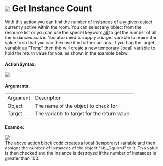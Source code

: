 #  ![](https://gms.magecorn.com/Manual/assets/Images/Scripting_Reference/Drag_And_Drop/Reference/Instance/i_Instance_Count.png) Get Instance Count

With this action you can find the number of instances of any given
object currently active within the room. You can select any object from
the resource list or you can use the special keyword [ all
](../../../GameMaker_Language/GML_Overview/Instance_Keywords) to get
the number of all the instances active. You also need to supply a
*target* variable to return the value to so that you can then use it in
further actions. If you flag the target variable as "Temp" then this
will create a new temporary (local) variable to hold the return value
for you, as shown in the example below.

#### Action Syntax:

  
![](https://gms.magecorn.com/Manual/assets/Images/Scripting_Reference/Drag_And_Drop/Reference/Instance/a_Instance_Count.png)  

#### Arguments:

|          |                                              |
|----------|----------------------------------------------|
| Argument | Description                                  |
| Object   | The name of the object to check for.         |
| Target   | The variable to target for the return value. |

#### Example:

  
![](https://gms.magecorn.com/Manual/assets/Images/Scripting_Reference/Drag_And_Drop/Reference/Instance/e_Instance_Count.png)  
The above action block code creates a local (temporary) variable and
then assigns the number of instances of the object "obj_Squirrel" to it.
This value is then checked and the instance is destroyed if the number
of instances is greater than 100.
